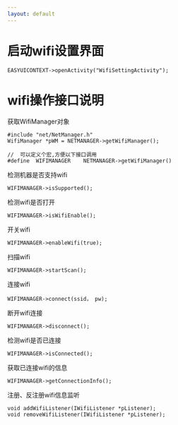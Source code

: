 ```yaml
---
layout: default
---
```

# 启动wifi设置界面
~~~
EASYUICONTEXT->openActivity("WifiSettingActivity");
~~~

# wifi操作接口说明
获取WifiManager对象
~~~
#include "net/NetManager.h"
WifiManager *pWM = NETMANAGER->getWifiManager();

//	可以定义个宏,方便以下接口调用
#define  WIFIMANAGER    NETMANAGER->getWifiManager()
~~~
检测机器是否支持wifi
~~~
WIFIMANAGER->isSupported();
~~~
检测wifi是否打开
~~~
WIFIMANAGER->isWifiEnable();
~~~
开关wifi
~~~
WIFIMANAGER->enableWifi(true);
~~~
扫描wifi
~~~
WIFIMANAGER->startScan();
~~~
连接wifi
~~~
WIFIMANAGER->connect(ssid， pw);
~~~
断开wifi连接
~~~
WIFIMANAGER->disconnect();
~~~
检测wifi是否已连接
~~~
WIFIMANAGER->isConnected();
~~~
获取已连接wifi的信息
~~~
WIFIMANAGER->getConnectionInfo();
~~~
注册、反注册wifi信息监听
~~~
void addWifiListener(IWifiListener *pListener);
void removeWifiListener(IWifiListener *pListener);
~~~
